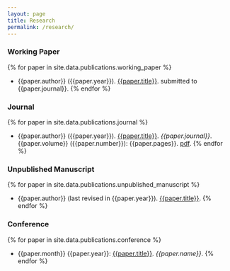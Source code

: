 ```yaml
---
layout: page
title: Research
permalink: /research/
---
```


### Working Paper

{% for paper in site.data.publications.working_paper %}
 * {{paper.author}} ({{paper.year}}). [{{paper.title}}]({{paper.url}}). submitted to {{paper.journal}}.
{% endfor %}

### Journal

{% for paper in site.data.publications.journal %}
 * {{paper.author}} ({{paper.year}}). [{{paper.title}}]({{paper.url}}). *{{paper.journal}}*. {{paper.volume}} ({{paper.number}}): {{paper.pages}}. [pdf]({{paper.pdfurl}}).
{% endfor %}

### Unpublished Manuscript

{% for paper in site.data.publications.unpublished_manuscript %}
 * {{paper.author}} (last revised in {{paper.year}}). [{{paper.title}}]({{paper.url}}).
{% endfor %}

### Conference

{% for paper in site.data.publications.conference %}
 * {{paper.month}} {{paper.year}}: [{{paper.title}}]({{paper.url}}). *{{paper.name}}*.
{% endfor %}
